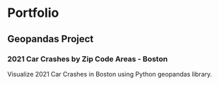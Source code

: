 # Portfolio
## Geopandas Project
### 2021 Car Crashes by Zip Code Areas - Boston

Visualize 2021 Car Crashes in Boston using Python geopandas library.
